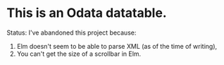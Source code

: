 # This is an Odata datatable. 

Status: I've abandoned this project because:

1. Elm doesn't seem to be able to parse XML (as of the time of writing),
2. You can't get the size of a scrollbar in Elm.